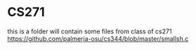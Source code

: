 # CS271

this is a folder will contain some files from class of cs271
https://github.com/palmerja-osu/cs344/blob/master/smallsh.c
